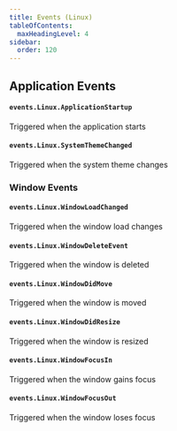 ```yaml
---
title: Events (Linux)
tableOfContents:
  maxHeadingLevel: 4
sidebar:
  order: 120
---
```


## Application Events

#### `events.Linux.ApplicationStartup`

Triggered when the application starts

#### `events.Linux.SystemThemeChanged`

Triggered when the system theme changes

### Window Events

#### `events.Linux.WindowLoadChanged`

Triggered when the window load changes

#### `events.Linux.WindowDeleteEvent`

Triggered when the window is deleted

#### `events.Linux.WindowDidMove`

Triggered when the window is moved

#### `events.Linux.WindowDidResize`

Triggered when the window is resized

#### `events.Linux.WindowFocusIn`

Triggered when the window gains focus

#### `events.Linux.WindowFocusOut`

Triggered when the window loses focus
